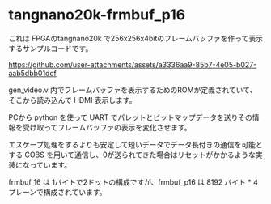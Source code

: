 # tangnano20k-frmbuf_p16

これは FPGAのtangnano20k で256x256x4bitのフレームバッファを作って表示するサンプルコードです。


https://github.com/user-attachments/assets/a3336aa9-85b7-4e05-b027-aab5dbb01dcf


gen_video.v 内でフレームバッファを表示するためのROMが定義されていて、そこから読み込んで HDMI 表示します。

PCから python を使って UART でパレットとビットマップデータを送りその情報を受け取ってフレームバッファの表示を変化させます。

エスケープ処理をするよりも安定して短いデータでデータ長付きの通信を可能とする COBS を用いて通信し、0が送られてきた場合はリセットがかかるような実装になっています。

frmbuf_16 は 1バイトで2ドットの構成ですが、frmbuf_p16 は 8192 バイト * 4 プレーンで構成されています。
